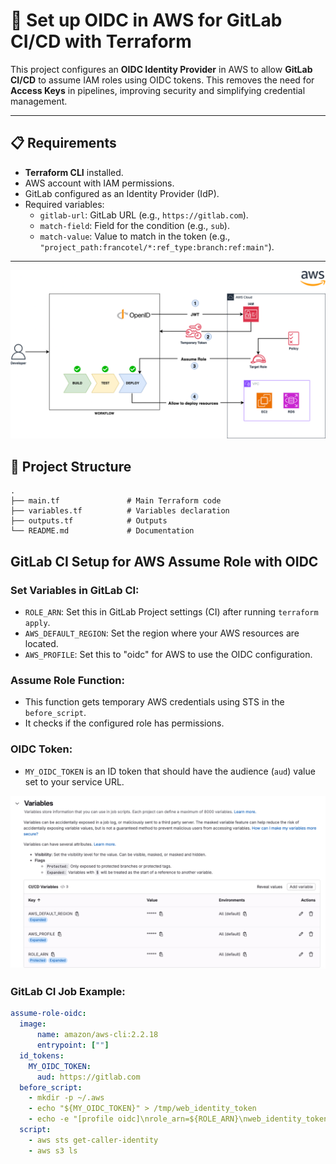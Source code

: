 # 🚀 Set up OIDC in AWS for GitLab CI/CD with Terraform

This project configures an **OIDC Identity Provider** in AWS to allow **GitLab CI/CD** to assume IAM roles using OIDC tokens. This removes the need for **Access Keys** in pipelines, improving security and simplifying credential management.

---

## 📋 Requirements

- **Terraform CLI** installed.
- AWS account with IAM permissions.
- GitLab configured as an Identity Provider (IdP).
- Required variables:
  - `gitlab-url`: GitLab URL (e.g., `https://gitlab.com`).
  - `match-field`: Field for the condition (e.g., `sub`).
  - `match-value`: Value to match in the token (e.g., `"project_path:francotel/*:ref_type:branch:ref:main"`).

---

![gitlab-oidc](drawio/oidc-gitlab.drawio.png)

## 📂 Project Structure

```plaintext
.
├── main.tf               # Main Terraform code
├── variables.tf          # Variables declaration
├── outputs.tf            # Outputs
└── README.md             # Documentation
```

## GitLab CI Setup for AWS Assume Role with OIDC

### Set Variables in GitLab CI:
- `ROLE_ARN`: Set this in GitLab Project settings (CI) after running `terraform apply`.
- `AWS_DEFAULT_REGION`: Set the region where your AWS resources are located.
- `AWS_PROFILE`: Set this to "oidc" for AWS to use the OIDC configuration.

### Assume Role Function:
- This function gets temporary AWS credentials using STS in the `before_script`.
- It checks if the configured role has permissions.

### OIDC Token:
- `MY_OIDC_TOKEN` is an ID token that should have the audience (`aud`) value set to your service URL.

![gitlab-variable](drawio/gitlab-variable.png)

### GitLab CI Job Example:

```yaml
assume-role-oidc:
  image:
      name: amazon/aws-cli:2.2.18
      entrypoint: [""]
  id_tokens:
    MY_OIDC_TOKEN:
      aud: https://gitlab.com
  before_script:
    - mkdir -p ~/.aws
    - echo "${MY_OIDC_TOKEN}" > /tmp/web_identity_token
    - echo -e "[profile oidc]\nrole_arn=${ROLE_ARN}\nweb_identity_token_file=/tmp/web_identity_token" > ~/.aws/config
  script:
    - aws sts get-caller-identity
    - aws s3 ls
```